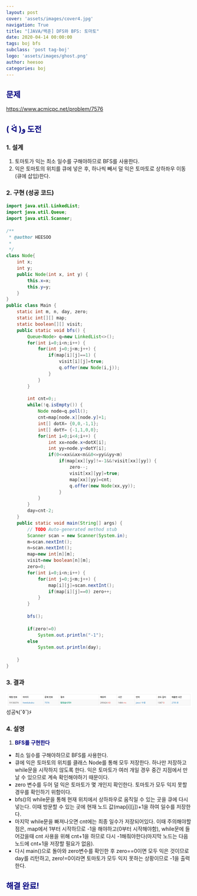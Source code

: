 ```yaml
---
layout: post
cover: 'assets/images/cover4.jpg'
navigation: True
title: "[JAVA/백준] DFS와 BFS: 토마토"
date: 2020-04-14 00:00:00
tags: boj bfs
subclass: 'post tag-boj'
logo: 'assets/images/ghost.png'
author: heesoo
categories: boj
---
```

## <span style="color:navy">문제</span>
<https://www.acmicpc.net/problem/7576>

## <span style="color:navy">( ᐛ )و 도전</span>

### 1. 설계
1. 토마토가 익는 최소 일수를 구해야하므로 BFS를 사용한다.
2. 익은 토마토의 위치를 큐에 넣은 후, 하나씩 빼서 덜 익은 토마토로 상하좌우 이동(큐에 삽입)한다.

### 2. 구현 (성공 코드)
```java
import java.util.LinkedList;
import java.util.Queue;
import java.util.Scanner;

/**
 * @author HEESOO
 *
 */
class Node{
	int x;
	int y;
	public Node(int x, int y) {
		this.x=x;
		this.y=y;
	}
}
public class Main {
	static int m, n, day, zero;
	static int[][] map;
	static boolean[][] visit;
	public static void bfs() {
		Queue<Node> q=new LinkedList<>();
		for(int i=0;i<n;i++) {
			for(int j=0;j<m;j++) {
				if(map[i][j]==1) {
					visit[i][j]=true;
					q.offer(new Node(i,j));
				}
			}
		}
		
		int cnt=0;;
		while(!q.isEmpty()) {
			Node node=q.poll();
			cnt=map[node.x][node.y]+1;
			int[] dotX= {0,0,-1,1};
			int[] dotY= {-1,1,0,0};
			for(int i=0;i<4;i++) {
				int xx=node.x+dotX[i];
				int yy=node.y+dotY[i];
				if(0<=xx&&xx<n&&0<=yy&&yy<m) 
					if(map[xx][yy]!=-1&&!visit[xx][yy]) {
						zero--;
						visit[xx][yy]=true;
						map[xx][yy]=cnt;
						q.offer(new Node(xx,yy));
					}
			}
		}
		day=cnt-2;
	}
	public static void main(String[] args) {
		// TODO Auto-generated method stub
		Scanner scan = new Scanner(System.in);
		m=scan.nextInt();
		n=scan.nextInt();
		map=new int[n][m];
		visit=new boolean[n][m];
		zero=0;
		for(int i=0;i<n;i++) {
			for(int j=0;j<m;j++) {
				map[i][j]=scan.nextInt();
				if(map[i][j]==0) zero++;
			}
		}
		
		bfs();
		
		if(zero!=0)
			System.out.println("-1");
		else
			System.out.println(day);
		
	}
}

 ```

### 3. 결과
![실행결과](./assets/images/200414_1.PNG)
성공٩(˘◊˘)۶ 

### 4. 설명
1. **<span style="color:navy">BFS를 구현한다</span>**
- 최소 일수를 구해야하므로 BFS를 사용한다.
- 큐에 익은 토마토의 위치를 클래스 Node를 통해 모두 저장한다. 하나만 저장하고 while문을 시작하지 않도록 한다. 익은 토마토가 여러 개일 경우 중간 지점에서 만날 수 있으므로 계속 확인해야하기 때문이다.
- zero 변수를 두어 덜 익은 토마토가 몇 개인지 확인한다. 토마토가 모두 익지 못할 경우를 확인하기 위함이다.
- bfs()의 while문을 통해 현재 위치에서 상하좌우로 움직일 수 있는 곳을 큐에 다시 넣는다. 이때 방문할 수 있는 곳에 현재 노드 값(map[i][j])+1을 하여 일수를 저장한다.
- 마지막 while문을 빠져나오면 cnt에는 최종 일수가 저장되어있다. 이때 주의해야할 점은, map에서 1부터 시작하므로 -1을 해야하고(0부터 시작해야함), while문에 들어갔을때 cnt 사용을 위해 cnt+1을 하므로 다시 -1해줘야한다(마지막 노드는 다음 노드에 cnt+1을 저장할 필요가 없음).
- 다시 main()으로 돌아와 zero변수를 확인한 후 zero==0이면 모두 익은 것이므로 day를 리턴하고, zero!=0이라면 토마토가 모두 익지 못하는 상황이므로 -1을 출력한다.

## <span style="color:navy">해결 완료!</span>